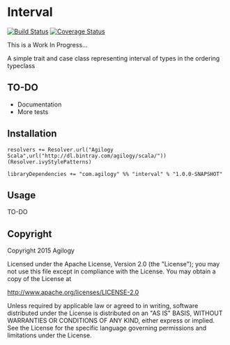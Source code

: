 # Interval

[![Build Status](https://travis-ci.org/agilogy/interval.svg?branch=master)](https://travis-ci.org/agilogy/interval)
[![Coverage Status](https://coveralls.io/repos/agilogy/interval/badge.svg)](https://coveralls.io/r/agilogy/interval)

This is a Work In Progress...

A simple trait and case class representing interval of types in the ordering typeclass

## TO-DO
- Documentation
- More tests

## Installation

```
resolvers += Resolver.url("Agilogy Scala",url("http://dl.bintray.com/agilogy/scala/"))(Resolver.ivyStylePatterns)

libraryDependencies += "com.agilogy" %% "interval" % "1.0.0-SNAPSHOT"
```

## Usage

TO-DO

## Copyright

Copyright 2015 Agilogy

Licensed under the Apache License, Version 2.0 (the "License"); you may not use this file except in compliance with the 
License. You may obtain a copy of the License at

http://www.apache.org/licenses/LICENSE-2.0

Unless required by applicable law or agreed to in writing, software distributed under the License is distributed on an 
"AS IS" BASIS, WITHOUT WARRANTIES OR CONDITIONS OF ANY KIND, either express or implied. See the License for the specific 
language governing permissions and limitations under the License.